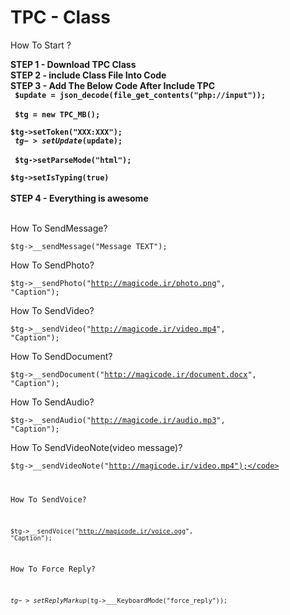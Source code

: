 # TPC - Class

How To Start ?

<b>STEP 1 - Download TPC Class</b><br>
<b>STEP 2 - include Class File Into Code</b><br>
<b>STEP 3 - Add The Below Code After Include TPC<br>
    <code>
        $update = json_decode(file_get_contents("php://input"));
    </code><br>
    <code>
        $tg = new TPC_MB();
    </code>
    <br><code>
        $tg->setToken("XXX:XXX");
    </code><br>
    <code>
        $tg->setUpdate($update);
    </code>
    <br>
    <code>
        $tg->setParseMode("html");
    </code>
    <br>
    <code>
    $tg->setIsTyping(true)
    </code>
    <br>
</b><br>
<b>STEP 4 - Everything is awesome</b><br>

<br>
How To SendMessage?<br>

<code>$tg->__sendMessage("Message TEXT");</code><br>



How To SendPhoto?<br>

<code>$tg->__sendPhoto("http://magicode.ir/photo.png", "Caption");</code><br>


How To SendVideo?<br>

<code>$tg->__sendVideo("http://magicode.ir/video.mp4", "Caption");</code><br>


How To SendDocument?<br>

<code>$tg->__sendDocument("http://magicode.ir/document.docx", "Caption");</code><br>

How To SendAudio?<br>

<code>$tg->__sendAudio("http://magicode.ir/audio.mp3", "Caption");</code><br>

How To SendVideoNote(video message)?<br>

<code>$tg->__sendVideoNote("http://magicode.ir/video.mp4");</code><br>

How To SendVoice?<br>

<code>$tg->__sendVoice("http://magicode.ir/voice.ogg", "Caption");</code><br>


How To Force Reply?<br>

<code>$tg->setReplyMarkup($tg->___KeyboardMode("force_reply"));</code><br>
